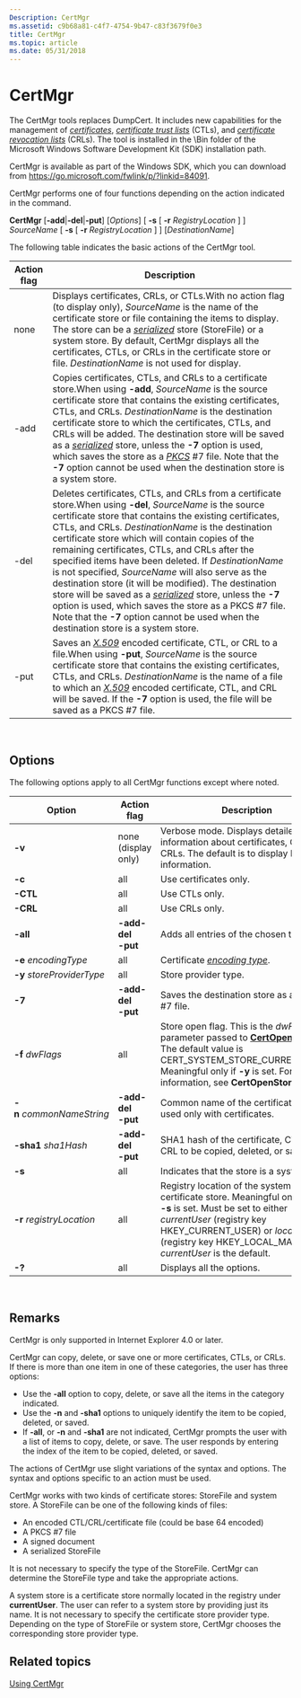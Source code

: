 ```yaml
---
Description: CertMgr
ms.assetid: c9b68a81-c4f7-4754-9b47-c83f3679f0e3
title: CertMgr
ms.topic: article
ms.date: 05/31/2018
---
```


# CertMgr

The CertMgr tools replaces DumpCert. It includes new capabilities for the management of [*certificates*](../secgloss/c-gly.md), [*certificate trust lists*](../secgloss/c-gly.md) (CTLs), and [*certificate revocation lists*](../secgloss/c-gly.md) (CRLs). The tool is installed in the \\Bin folder of the Microsoft Windows Software Development Kit (SDK) installation path.

CertMgr is available as part of the Windows SDK, which you can download from <https://go.microsoft.com/fwlink/p/?linkid=84091>.

CertMgr performs one of four functions depending on the action indicated in the command.

**CertMgr** \[**-add**\|**-del**\|**-put**\] \[*Options*\] \[ **-s** \[ **-r** *RegistryLocation* \] \] *SourceName* \[ **-s** \[ **-r** *RegistryLocation* \] \] \[*DestinationName*\]

The following table indicates the basic actions of the CertMgr tool.



| Action flag | Description                                                                                                                                                                                                                                                                                                                                                                                                                                                                                                                                                                                                                                                                                                                                                                                             |
|-------------|---------------------------------------------------------------------------------------------------------------------------------------------------------------------------------------------------------------------------------------------------------------------------------------------------------------------------------------------------------------------------------------------------------------------------------------------------------------------------------------------------------------------------------------------------------------------------------------------------------------------------------------------------------------------------------------------------------------------------------------------------------------------------------------------------------|
| none        | Displays certificates, CRLs, or CTLs.With no action flag (to display only), *SourceName* is the name of the certificate store or file containing the items to display. The store can be a [*serialized*](../secgloss/s-gly.md) store (StoreFile) or a system store. By default, CertMgr displays all the certificates, CTLs, or CRLs in the certificate store or file. *DestinationName* is not used for display.<br/>                                                                                                                                                                                                                                                                                                                                  |
| -add        | Copies certificates, CTLs, and CRLs to a certificate store.When using **-add**, *SourceName* is the source certificate store that contains the existing certificates, CTLs, and CRLs. *DestinationName* is the destination certificate store to which the certificates, CTLs, and CRLs will be added. The destination store will be saved as a [*serialized*](../secgloss/s-gly.md) store, unless the **-7** option is used, which saves the store as a [*PKCS*](../secgloss/p-gly.md) \#7 file. Note that the **-7** option cannot be used when the destination store is a system store.<br/>                                                                                                                          |
| -del        | Deletes certificates, CTLs, and CRLs from a certificate store.When using **-del**, *SourceName* is the source certificate store that contains the existing certificates, CTLs, and CRLs. *DestinationName* is the destination certificate store which will contain copies of the remaining certificates, CTLs, and CRLs after the specified items have been deleted. If *DestinationName* is not specified, *SourceName* will also serve as the destination store (it will be modified). The destination store will be saved as a [*serialized*](../secgloss/s-gly.md) store, unless the **-7** option is used, which saves the store as a PKCS \#7 file. Note that the **-7** option cannot be used when the destination store is a system store.<br/> |
| -put        | Saves an [*X.509*](../secgloss/x-gly.md) encoded certificate, CTL, or CRL to a file.When using **-put**, *SourceName* is the source certificate store that contains the existing certificates, CTLs, and CRLs. *DestinationName* is the name of a file to which an [*X.509*](../secgloss/x-gly.md) encoded certificate, CTL, and CRL will be saved. If the **-7** option is used, the file will be saved as a PKCS \#7 file.<br/>                                                                                                                                                                                                                                                                                             |



 

## Options

The following options apply to all CertMgr functions except where noted.



| Option                     | Action flag                                 | Description                                                                                                                                                                                                                                        |
|----------------------------|---------------------------------------------|----------------------------------------------------------------------------------------------------------------------------------------------------------------------------------------------------------------------------------------------------|
| **-v**                     | none (display only)                         | Verbose mode. Displays detailed information about certificates, CTLs, and CRLs. The default is to display brief information.                                                                                                                       |
| **-c**                     | all                                         | Use certificates only.                                                                                                                                                                                                                             |
| **-CTL**                   | all                                         | Use CTLs only.                                                                                                                                                                                                                                     |
| **-CRL**                   | all                                         | Use CRLs only.                                                                                                                                                                                                                                     |
| **-all**                   | **-add-del**<br/> **-put**<br/> | Adds all entries of the chosen type.                                                                                                                                                                                                               |
| **-e** *encodingType*      | all                                         | Certificate [*encoding type*](../secgloss/e-gly.md).                                                                                                                                             |
| **-y** *storeProviderType* | all                                         | Store provider type.                                                                                                                                                                                                                               |
| **-7**                     | **-add-del**<br/> **-put**<br/> | Saves the destination store as a PKCS \#7 file.                                                                                                                                                                                                    |
| **-f** *dwFlags*           | all                                         | Store open flag. This is the *dwFlags* parameter passed to [**CertOpenStore**](/windows/desktop/api/Wincrypt/nf-wincrypt-certopenstore). The default value is CERT\_SYSTEM\_STORE\_CURRENT\_USER. Meaningful only if **-y** is set. For more information, see **CertOpenStore**.         |
| **-n** *commonNameString*  | **-add-del**<br/> **-put**<br/> | Common name of the certificate. Can be used only with certificates.                                                                                                                                                                                |
| **-sha1** *sha1Hash*       | **-add-del**<br/> **-put**<br/> | SHA1 hash of the certificate, CTL, or CRL to be copied, deleted, or saved.                                                                                                                                                                         |
| **-s**                     | all                                         | Indicates that the store is a system store.                                                                                                                                                                                                        |
| **-r** *registryLocation*  | all                                         | Registry location of the system certificate store. Meaningful only when **-s** is set. Must be set to either *currentUser* (registry key HKEY\_CURRENT\_USER) or *localMachine* (registry key HKEY\_LOCAL\_MACHINE). *currentUser* is the default. |
| **-?**                     | all                                         | Displays all the options.                                                                                                                                                                                                                          |



 

## Remarks

CertMgr is only supported in Internet Explorer 4.0 or later.

CertMgr can copy, delete, or save one or more certificates, CTLs, or CRLs. If there is more than one item in one of these categories, the user has three options:

-   Use the **-all** option to copy, delete, or save all the items in the category indicated.
-   Use the **-n** and **-sha1** options to uniquely identify the item to be copied, deleted, or saved.
-   If **-all**, or **-n** and **-sha1** are not indicated, CertMgr prompts the user with a list of items to copy, delete, or save. The user responds by entering the index of the item to be copied, deleted, or saved.

The actions of CertMgr use slight variations of the syntax and options. The syntax and options specific to an action must be used.

CertMgr works with two kinds of certificate stores: StoreFile and system store. A StoreFile can be one of the following kinds of files:

-   An encoded CTL/CRL/certificate file (could be base 64 encoded)
-   A PKCS \#7 file
-   A signed document
-   A serialized StoreFile

It is not necessary to specify the type of the StoreFile. CertMgr can determine the StoreFile type and take the appropriate actions.

A system store is a certificate store normally located in the registry under **currentUser**. The user can refer to a system store by providing just its name. It is not necessary to specify the certificate store provider type. Depending on the type of StoreFile or system store, CertMgr chooses the corresponding store provider type.

## Related topics

<dl> <dt>

[Using CertMgr](using-certmgr.md)
</dt> </dl>

 

 